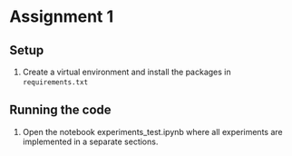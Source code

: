 # Assignment 1

## Setup
1. Create a virtual environment and install the packages in `requirements.txt`

## Running the code
1. Open the notebook experiments_test.ipynb where all experiments are implemented in a separate sections.
